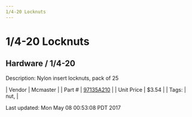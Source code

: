 ```yaml
---
1/4-20 Locknuts
---
```


# 1/4-20 Locknuts
## Hardware / 1/4-20
Description: 	Nylon insert locknuts, pack of 25 

| Vendor | Mcmaster | 
| Part # | [97135A210](https://www.mcmaster.com/#97135A210) | 
| Unit Price | $3.54 | 
| Tags: | nut,  | 

Last updated: Mon May 08 00:53:08 PDT 2017